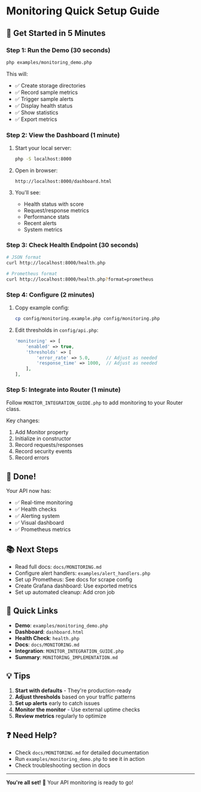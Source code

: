 # Monitoring Quick Setup Guide

## 🚀 Get Started in 5 Minutes

### Step 1: Run the Demo (30 seconds)

```bash
php examples/monitoring_demo.php
```

This will:
- ✅ Create storage directories
- ✅ Record sample metrics
- ✅ Trigger sample alerts
- ✅ Display health status
- ✅ Show statistics
- ✅ Export metrics

### Step 2: View the Dashboard (1 minute)

1. Start your local server:
   ```bash
   php -S localhost:8000
   ```

2. Open in browser:
   ```
   http://localhost:8000/dashboard.html
   ```

3. You'll see:
   - Health status with score
   - Request/response metrics
   - Performance stats
   - Recent alerts
   - System metrics

### Step 3: Check Health Endpoint (30 seconds)

```bash
# JSON format
curl http://localhost:8000/health.php

# Prometheus format
curl http://localhost:8000/health.php?format=prometheus
```

### Step 4: Configure (2 minutes)

1. Copy example config:
   ```bash
   cp config/monitoring.example.php config/monitoring.php
   ```

2. Edit thresholds in `config/api.php`:
   ```php
   'monitoring' => [
       'enabled' => true,
       'thresholds' => [
           'error_rate' => 5.0,      // Adjust as needed
           'response_time' => 1000,  // Adjust as needed
       ],
   ],
   ```

### Step 5: Integrate into Router (1 minute)

Follow `MONITOR_INTEGRATION_GUIDE.php` to add monitoring to your Router class.

Key changes:
1. Add Monitor property
2. Initialize in constructor
3. Record requests/responses
4. Record security events
5. Record errors

## 🎯 Done!

Your API now has:
- ✅ Real-time monitoring
- ✅ Health checks
- ✅ Alerting system
- ✅ Visual dashboard
- ✅ Prometheus metrics

## 📚 Next Steps

- Read full docs: `docs/MONITORING.md`
- Configure alert handlers: `examples/alert_handlers.php`
- Set up Prometheus: See docs for scrape config
- Create Grafana dashboard: Use exported metrics
- Set up automated cleanup: Add cron job

## 🔗 Quick Links

- **Demo**: `examples/monitoring_demo.php`
- **Dashboard**: `dashboard.html`
- **Health Check**: `health.php`
- **Docs**: `docs/MONITORING.md`
- **Integration**: `MONITOR_INTEGRATION_GUIDE.php`
- **Summary**: `MONITORING_IMPLEMENTATION.md`

## 💡 Tips

1. **Start with defaults** - They're production-ready
2. **Adjust thresholds** based on your traffic patterns
3. **Set up alerts** early to catch issues
4. **Monitor the monitor** - Use external uptime checks
5. **Review metrics** regularly to optimize

## ❓ Need Help?

- Check `docs/MONITORING.md` for detailed documentation
- Run `examples/monitoring_demo.php` to see it in action
- Check troubleshooting section in docs

---

**You're all set!** 🎉 Your API monitoring is ready to go!
